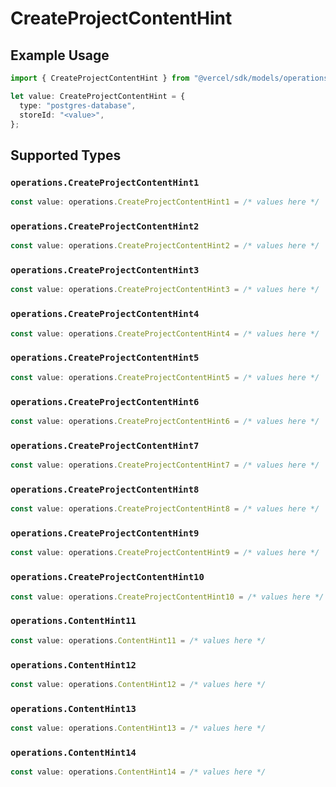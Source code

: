 # CreateProjectContentHint

## Example Usage

```typescript
import { CreateProjectContentHint } from "@vercel/sdk/models/operations/createproject.js";

let value: CreateProjectContentHint = {
  type: "postgres-database",
  storeId: "<value>",
};
```

## Supported Types

### `operations.CreateProjectContentHint1`

```typescript
const value: operations.CreateProjectContentHint1 = /* values here */
```

### `operations.CreateProjectContentHint2`

```typescript
const value: operations.CreateProjectContentHint2 = /* values here */
```

### `operations.CreateProjectContentHint3`

```typescript
const value: operations.CreateProjectContentHint3 = /* values here */
```

### `operations.CreateProjectContentHint4`

```typescript
const value: operations.CreateProjectContentHint4 = /* values here */
```

### `operations.CreateProjectContentHint5`

```typescript
const value: operations.CreateProjectContentHint5 = /* values here */
```

### `operations.CreateProjectContentHint6`

```typescript
const value: operations.CreateProjectContentHint6 = /* values here */
```

### `operations.CreateProjectContentHint7`

```typescript
const value: operations.CreateProjectContentHint7 = /* values here */
```

### `operations.CreateProjectContentHint8`

```typescript
const value: operations.CreateProjectContentHint8 = /* values here */
```

### `operations.CreateProjectContentHint9`

```typescript
const value: operations.CreateProjectContentHint9 = /* values here */
```

### `operations.CreateProjectContentHint10`

```typescript
const value: operations.CreateProjectContentHint10 = /* values here */
```

### `operations.ContentHint11`

```typescript
const value: operations.ContentHint11 = /* values here */
```

### `operations.ContentHint12`

```typescript
const value: operations.ContentHint12 = /* values here */
```

### `operations.ContentHint13`

```typescript
const value: operations.ContentHint13 = /* values here */
```

### `operations.ContentHint14`

```typescript
const value: operations.ContentHint14 = /* values here */
```

